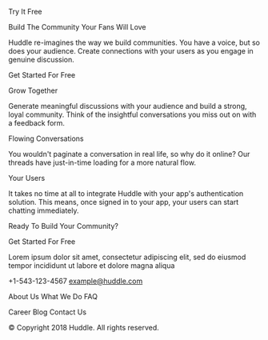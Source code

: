 Try It Free

Build The Community Your Fans Will Love

Huddle re-imagines the way we build communities. You have a voice, but so does your audience.
Create connections with your users as you engage in genuine discussion.

Get Started For Free

Grow Together

Generate meaningful discussions with your audience and build a strong, loyal community.
Think of the insightful conversations you miss out on with a feedback form.

Flowing Conversations

You wouldn't paginate a conversation in real life, so why do it online? Our threads
have just-in-time loading for a more natural flow.

Your Users

It takes no time at all to integrate Huddle with your app's authentication solution.
This means, once signed in to your app, your users can start chatting immediately.

Ready To Build Your Community?

Get Started For Free

Lorem ipsum dolor sit amet, consectetur adipiscing elit, sed do eiusmod tempor
incididunt ut labore et dolore magna aliqua

+1-543-123-4567
example@huddle.com

About Us
What We Do
FAQ

Career
Blog
Contact Us

&copy; Copyright 2018 Huddle. All rights reserved.
